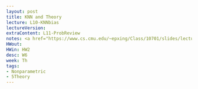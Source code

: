 ```yaml
---
layout: post
title: KNN and Theory
lecture: L10-KNNbias
lectureVersion: 
extraContent: L11-ProbReview
notes: <a href="https://www.cs.cmu.edu/~epxing/Class/10701/slides/lecture16-VC.pdf"> Useful about Model Complexity </a>
HWout:
HWin: HW2 
desc: W6
week: Th
tags:
- Nonparametric
- 5Theory
---
```


